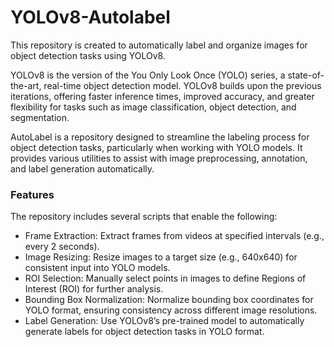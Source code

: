 # YOLOv8-Autolabel
This repository is created to automatically label and organize images for object detection tasks using YOLOv8.

YOLOv8 is the version of the You Only Look Once (YOLO) series, a state-of-the-art, real-time object detection model. YOLOv8 builds upon the previous iterations, offering faster inference times, improved accuracy, and greater flexibility for tasks such as image classification, object detection, and segmentation.

AutoLabel is a repository designed to streamline the labeling process for object detection tasks, particularly when working with YOLO models. It provides various utilities to assist with image preprocessing, annotation, and label generation automatically.

### Features

The repository includes several scripts that enable the following:

* Frame Extraction: Extract frames from videos at specified intervals (e.g., every 2 seconds).
* Image Resizing: Resize images to a target size (e.g., 640x640) for consistent input into YOLO models.
* ROI Selection: Manually select points in images to define Regions of Interest (ROI) for further analysis.
* Bounding Box Normalization: Normalize bounding box coordinates for YOLO format, ensuring consistency across different image resolutions.
* Label Generation: Use YOLOv8’s pre-trained model to automatically generate labels for object detection tasks in YOLO format.
